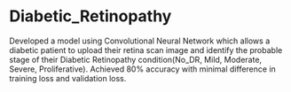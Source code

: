 # Diabetic_Retinopathy
Developed a model using Convolutional Neural Network which allows a diabetic patient to upload their retina scan image and identify the probable stage of their Diabetic Retinopathy condition(No_DR, Mild, Moderate, Severe, Proliferative). Achieved 80% accuracy with minimal difference in training loss and validation loss.
